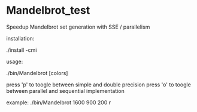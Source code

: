 Mandelbrot_test
===============

Speedup Mandelbrot set generation with SSE / parallelism

installation:

./install -cmi

usage:

./bin/Mandelbrot <width> <height> <iteration> [colors]

press 'p' to toogle between simple and double precision
press 'o' to toogle between parallel and sequential implementation

example:
./bin/Mandelbrot 1600 900 200 r
